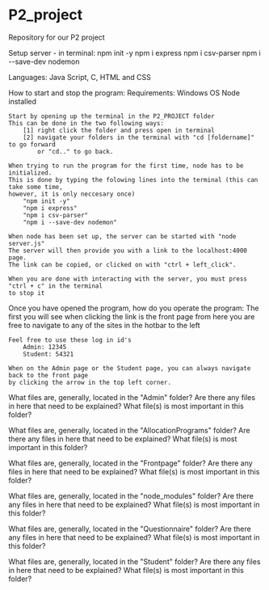 # P2_project
Repository for our P2 project

Setup server - in terminal:
npm init -y
npm i express 
npm i csv-parser
npm i --save-dev nodemon

Languages: 
Java Script, C, HTML and CSS

How to start and stop the program: 
    Requirements:
        Windows OS
        Node installed

    Start by opening up the terminal in the P2_PROJECT folder 
    This can be done in the two following ways:
        [1] right click the folder and press open in terminal
        [2] navigate your folders in the terminal with "cd [foldername]" to go forward
            or "cd.." to go back.

    When trying to run the program for the first time, node has to be initialized. 
    This is done by typing the folowing lines into the terminal (this can take some time,
    however, it is only neccesary once)
        "npm init -y"
        "npm i express"
        "npm i csv-parser"
        "npm i --save-dev nodemon"

    When node has been set up, the server can be started with "node server.js"
    The server will then provide you with a link to the localhost:4000 page.
    The link can be copied, or clicked on with "ctrl + left_click".

    When you are done with interacting with the server, you must press "ctrl + c" in the terminal
    to stop it

Once you have opened the program, how do you operate the program: 
    The first you will see when clicking the link is the front page
    from here you are free to navigate to any of the sites in the hotbar to the left

    Feel free to use these log in id's 
        Admin: 12345
        Student: 54321

    When on the Admin page or the Student page, you can always navigate back to the front page
    by clicking the arrow in the top left corner.


What files are, generally, located in the "Admin" folder?
Are there any files in here that need to be explained?
What file(s) is most important in this folder?

What files are, generally, located in the "AllocationPrograms" folder?
Are there any files in here that need to be explained?
What file(s) is most important in this folder?

What files are, generally, located in the "Frontpage" folder?
Are there any files in here that need to be explained?
What file(s) is most important in this folder?

What files are, generally, located in the "node_modules" folder?
Are there any files in here that need to be explained?
What file(s) is most important in this folder?

What files are, generally, located in the "Questionnaire" folder?
Are there any files in here that need to be explained?
What file(s) is most important in this folder?

What files are, generally, located in the "Student" folder?
Are there any files in here that need to be explained?
What file(s) is most important in this folder?